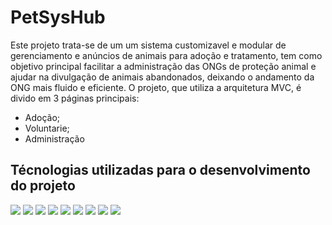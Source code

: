 # PetSysHub
Este projeto trata-se de um um sistema customizavel e modular de gerenciamento e anúncios de animais para adoção e tratamento, tem como objetivo principal facilitar a administração das ONGs de proteção animal e ajudar na divulgação de animais abandonados, deixando o andamento da ONG mais fluido e eficiente.
O projeto, que utiliza a arquitetura MVC, é divido em 3 páginas principais:
- Adoção;
- Voluntarie;
- Administração

 

## Técnologias utilizadas para o desenvolvimento do projeto 
<div>
	<img src="https://img.shields.io/badge/HTML5-E34F26?style=for-the-badge&logo=html5&logoColor=white"/> 
	<img src="https://img.shields.io/badge/CSS3-1572B6?style=for-the-badge&logo=css3&logoColor=white"/>
	<img src="https://img.shields.io/badge/Bootstrap-563D7C?style=for-the-badge&logo=bootstrap&logoColor=white"/>
	<img src="https://img.shields.io/badge/JavaScript-F7DF1E?style=for-the-badge&logo=javascript&logoColor=black"/>
	<img src="https://img.shields.io/badge/Node.js-43853D?style=for-the-badge&logo=node.js&logoColor=white"/>
<img src="https://img.shields.io/badge/Express.js-404D59?style=for-the-badge"/>
<img src="https://img.shields.io/badge/React-20232A?style=for-the-badge&logo=react&logoColor=61DAFB"/>
<img src="https://img.shields.io/badge/styled--components-DB7093?style=for-the-badge&logo=styled-components&logoColor=white"/>
<img src="https://img.shields.io/badge/MySQL-00000F?style=for-the-badge&logo=mysql&logoColor=white"/>
<div/>



